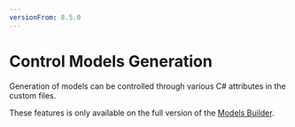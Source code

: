 ```yaml
---
versionFrom: 8.5.0
---
```


# Control Models Generation

Generation of models can be controlled through various C# attributes in the custom files.

These features is only available on the full version of the [Models Builder](https://github.com/zpqrtbnk/Zbu.ModelsBuilder).
